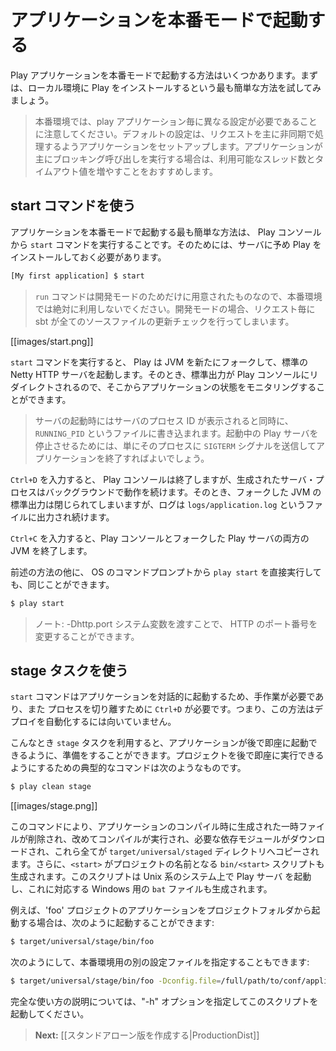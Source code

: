 <!-- translated -->
<!--
# Starting your application in production mode
-->
# アプリケーションを本番モードで起動する

<!--
There are several ways to deploy a Play application in production mode. Let's start by using the simplest way, using a local Play installation.
-->
Play アプリケーションを本番モードで起動する方法はいくつかあります。まずは、ローカル環境に Play をインストールするという最も簡単な方法を試してみましょう。

<!-- > Note, different play apps require different configuration in production. The default configuration is setup for apps that are mainly processing requests asynchronously. If your app is executing mainly blocking calls, then it's recommended to increase the number of available threads and the timeouts. -->
> 本番環境では、play アプリケーション毎に異なる設定が必要であることに注意してください。デフォルトの設定は、リクエストを主に非同期で処理するようアプリケーションをセットアップします。アプリケーションが主にブロッキング呼び出しを実行する場合は、利用可能なスレッド数とタイムアウト値を増やすことをおすすめします。

<!--
## Using the start command
-->
## start コマンドを使う

<!--
The easiest way to start an application in production mode is to use the `start` command from the Play console. This requires a Play installation on the server.
-->
アプリケーションを本番モードで起動する最も簡単な方法は、 Play コンソールから `start` コマンドを実行することです。そのためには、サーバに予め Play をインストールしておく必要があります。

```bash
[My first application] $ start
```

<!--
> Note that the `run` command is only for development mode and should never be used to run an application in production. For each request a complete check is handled by sbt.
-->
> `run` コマンドは開発モードのためだけに用意されたものなので、本番環境では絶対に利用しないでください。開発モードの場合、リクエスト毎に sbt が全てのソースファイルの更新チェックを行ってしまいます。

[[images/start.png]]

<!--
When you run the `start` command, Play forks a new JVM and runs the default Netty HTTP server. The standard output stream is redirected to the Play console, so you can monitor its status.
-->
`start` コマンドを実行すると、 Play は JVM を新たにフォークして、標準の Netty HTTP サーバを起動します。そのとき、標準出力が Play コンソールにリダイレクトされるので、そこからアプリケーションの状態をモニタリングすることができます。

<!--
> The server’s process id is displayed at bootstrap and written to the `RUNNING_PID` file. To kill a running Play server, it is enough to send a `SIGTERM` to the process to properly shutdown the application.
-->
> サーバの起動時にはサーバのプロセス ID が表示されると同時に、 `RUNNING_PID` というファイルに書き込まれます。起動中の Play サーバを停止させるためには、単にそのプロセスに `SIGTERM` シグナルを送信してアプリケーションを終了すればよいでしょう。

<!--
If you type `Ctrl+D`, the Play console will quit, but the created server process will continue running in background. The forked JVM’s standard output stream is then closed, and logging can be read from the `logs/application.log` file.
-->
`Ctrl+D` を入力すると、 Play コンソールは終了しますが、生成されたサーバ・プロセスはバックグラウンドで動作を続けます。そのとき、フォークした JVM の標準出力は閉じられてしまいますが、ログは `logs/application.log` というファイルに出力され続けます。

<!--
If you type `Ctrl+C`, you will kill both JVMs: the Play console and the forked Play server. 
-->
`Ctrl+C` を入力すると、Play コンソールとフォークした Play サーバの両方の JVM を終了します。

<!--
Alternatively you can directly use `play start` at your OS command prompt, which does the same thing:
-->
前述の方法の他に、 OS のコマンドプロンプトから `play start` を直接実行しても、同じことができます。

```bash
$ play start
```

<!--
> Note: the HTTP port can be set by passing -Dhttp.port system variable
-->
> ノート: -Dhttp.port システム変数を渡すことで、 HTTP のポート番号を変更することができます。

<!--
## Using the stage task
-->
## stage タスクを使う

<!--
The `start` command starts the application interactively, which means that human interaction is needed, and `Ctrl+D` is required to detach the process. This solution is not really convenient for automated deployment.
-->
`start` コマンドはアプリケーションを対話的に起動するため、手作業が必要であり、また プロセスを切り離すために `Ctrl+D` が必要です。つまり、この方法はデプロイを自動化するには向いていません。

<!--
You can use the `stage` task to prepare your application to be run in place. The typical command for preparing a project to be run in place is:
-->
こんなとき `stage` タスクを利用すると、アプリケーションが後で即座に起動できるように、準備をすることができます。プロジェクトを後で即座に実行できるようにするための典型的なコマンドは次のようなものです。

```bash
$ play clean stage
```
[[images/stage.png]]

<!--
This cleans and compiles your application, retrieves the required dependencies and copies them to the `target/universal/staged` directory. It also creates a `bin/<start>` script where `<start>` is the project's name. The script runs the Play server on Unix style systems and there is also a corresponding `bat` file for Windows.
-->
このコマンドにより、アプリケーションのコンパイル時に生成された一時ファイルが削除され、改めてコンパイルが実行され、必要な依存モジュールがダウンロードされ、これら全てが `target/universal/staged` ディレクトリへコピーされます。さらに、`<start>` がプロジェクトの名前となる `bin/<start>` スクリプトも生成されます。このスクリプトは Unix 系のシステム上で Play サーバ を起動し、これに対応する Windows 用の `bat` ファイルも生成されます。

<!--
For example to start an application of the project 'foo' from the project folder you can:
-->
例えば、'foo' プロジェクトのアプリケーションをプロジェクトフォルダから起動する場合は、次のように起動することができます:

```bash
$ target/universal/stage/bin/foo
```

<!--
You can also specify a different configuration file for a production environment, from the command line:
-->
次のようにして、本番環境用の別の設定ファイルを指定することもできます:

```bash
$ target/universal/stage/bin/foo -Dconfig.file=/full/path/to/conf/application-prod.conf
```

<!--
For a full description of usage invoke the start script with a "-h" option.
-->
完全な使い方の説明については、"-h" オプションを指定してこのスクリプトを起動してください。

<!--
> **Next:** [[Creating a standalone distribution|ProductionDist]]
-->
> **Next:** [[スタンドアローン版を作成する|ProductionDist]]